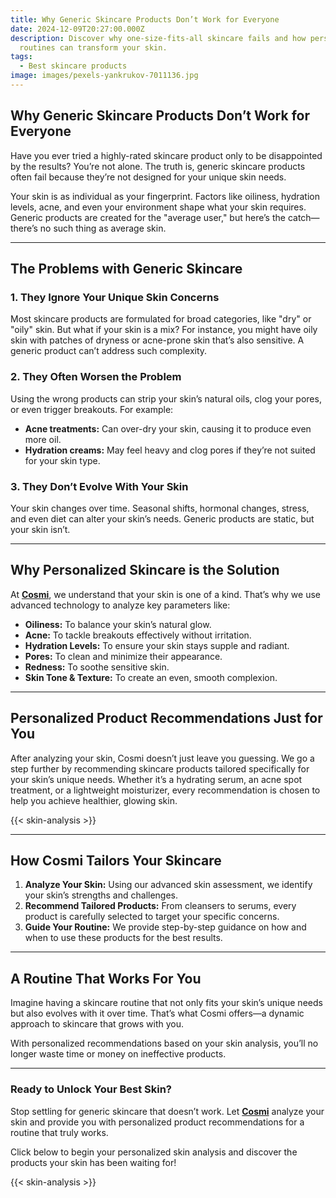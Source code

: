 ```yaml
---
title: Why Generic Skincare Products Don’t Work for Everyone
date: 2024-12-09T20:27:00.000Z
description: Discover why one-size-fits-all skincare fails and how personalized
  routines can transform your skin.
tags:
  - Best skincare products
image: images/pexels-yankrukov-7011136.jpg
---
```

## Why Generic Skincare Products Don’t Work for Everyone  

Have you ever tried a highly-rated skincare product only to be disappointed by the results? You’re not alone. The truth is, generic skincare products often fail because they’re not designed for your unique skin needs.  

Your skin is as individual as your fingerprint. Factors like oiliness, hydration levels, acne, and even your environment shape what your skin requires. Generic products are created for the "average user," but here’s the catch—there’s no such thing as average skin.  

---

## The Problems with Generic Skincare  

### 1. **They Ignore Your Unique Skin Concerns**  
Most skincare products are formulated for broad categories, like "dry" or "oily" skin. But what if your skin is a mix? For instance, you might have oily skin with patches of dryness or acne-prone skin that’s also sensitive. A generic product can’t address such complexity.  

### 2. **They Often Worsen the Problem**  
Using the wrong products can strip your skin’s natural oils, clog your pores, or even trigger breakouts. For example:  
- **Acne treatments:** Can over-dry your skin, causing it to produce even more oil.  
- **Hydration creams:** May feel heavy and clog pores if they’re not suited for your skin type.  

### 3. **They Don’t Evolve With Your Skin**  
Your skin changes over time. Seasonal shifts, hormonal changes, stress, and even diet can alter your skin’s needs. Generic products are static, but your skin isn’t.  

---

## Why Personalized Skincare is the Solution  

At **[Cosmi](https://www.cosmi.skin/)**, we understand that your skin is one of a kind. That’s why we use advanced technology to analyze key parameters like:  
- **Oiliness:** To balance your skin’s natural glow.  
- **Acne:** To tackle breakouts effectively without irritation.  
- **Hydration Levels:** To ensure your skin stays supple and radiant.  
- **Pores:** To clean and minimize their appearance.  
- **Redness:** To soothe sensitive skin.  
- **Skin Tone & Texture:** To create an even, smooth complexion.  

---

## Personalized Product Recommendations Just for You  

After analyzing your skin, Cosmi doesn’t just leave you guessing. We go a step further by recommending skincare products tailored specifically for your skin’s unique needs. Whether it’s a hydrating serum, an acne spot treatment, or a lightweight moisturizer, every recommendation is chosen to help you achieve healthier, glowing skin.  

{{< skin-analysis >}}

---

## How Cosmi Tailors Your Skincare  

1. **Analyze Your Skin:** Using our advanced skin assessment, we identify your skin’s strengths and challenges.  
2. **Recommend Tailored Products:** From cleansers to serums, every product is carefully selected to target your specific concerns.  
3. **Guide Your Routine:** We provide step-by-step guidance on how and when to use these products for the best results.  

---

## A Routine That Works For You  

Imagine having a skincare routine that not only fits your skin’s unique needs but also evolves with it over time. That’s what Cosmi offers—a dynamic approach to skincare that grows with you.  

With personalized recommendations based on your skin analysis, you’ll no longer waste time or money on ineffective products.  

---

### Ready to Unlock Your Best Skin?  

Stop settling for generic skincare that doesn’t work. Let **[Cosmi](https://www.cosmi.skin/)** analyze your skin and provide you with personalized product recommendations for a routine that truly works.  

Click below to begin your personalized skin analysis and discover the products your skin has been waiting for!  

{{< skin-analysis >}}
